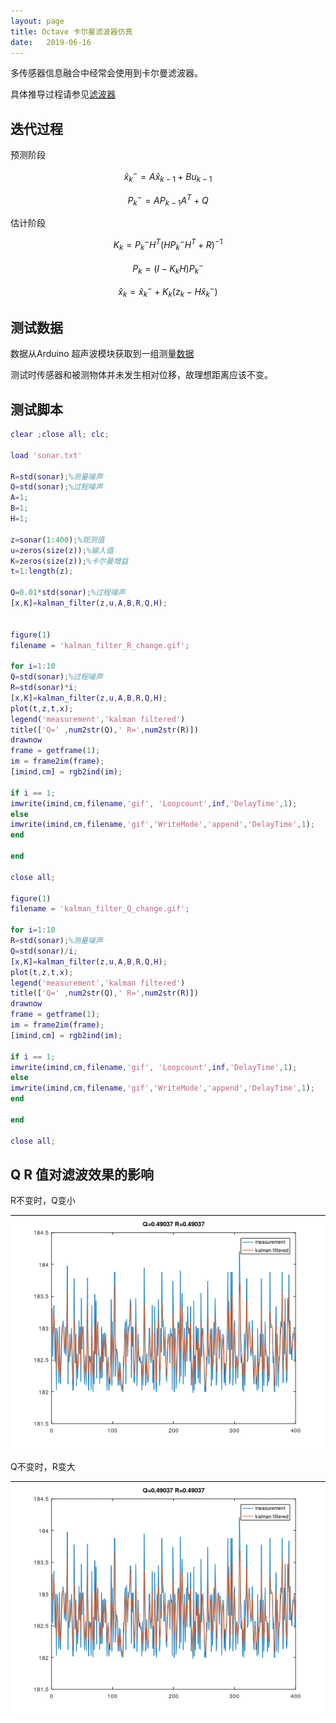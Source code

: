 ```yaml
---
layout: page
title: Octave 卡尔曼滤波器仿真
date:   2019-06-16
---
```


<!---
版本    日期    作者    描述
v1.0    2019.06.16  lous    文件创建
-->

多传感器信息融合中经常会使用到卡尔曼滤波器。

具体推导过程请参见[滤波器](../../controller/md/filter.md)

## 迭代过程

预测阶段

$$
\hat{x}_k^-=A\hat{x}_{k-1}+Bu_{k-1}
$$

$$
P_k^- = A P_{k-1} A^T + Q
$$

估计阶段

$$
K_k = P_k^- H^T (H P_k^- H^T + R)^{-1}
$$

$$
P_k = (I - K_kH)P_k^-
$$

$$
\hat{x}_k = \hat{x}_k^- + K_k (z_k - H \hat{x}_k^-)
$$

## 测试数据

数据从Arduino 超声波模块获取到一组测量[数据](../src/octave_kalman_filter/sonar.txt)

测试时传感器和被测物体并未发生相对位移，故理想距离应该不变。

## 测试脚本

```matlab
clear ;close all; clc;

load 'sonar.txt'

R=std(sonar);%测量噪声
Q=std(sonar);%过程噪声
A=1;
B=1;
H=1;

z=sonar(1:400);%观测值
u=zeros(size(z));%输入值
K=zeros(size(z));%卡尔曼增益
t=1:length(z);

Q=0.01*std(sonar);%过程噪声
[x,K]=kalman_filter(z,u,A,B,R,Q,H);


figure(1)
filename = 'kalman_filter_R_change.gif'; 

for i=1:10
Q=std(sonar);%过程噪声
R=std(sonar)*i;
[x,K]=kalman_filter(z,u,A,B,R,Q,H);
plot(t,z,t,x);
legend('measurement','kalman filtered')
title(['Q=' ,num2str(Q),' R=',num2str(R)])
drawnow
frame = getframe(1);
im = frame2im(frame);
[imind,cm] = rgb2ind(im);

if i == 1;
imwrite(imind,cm,filename,'gif', 'Loopcount',inf,'DelayTime',1);
else
imwrite(imind,cm,filename,'gif','WriteMode','append','DelayTime',1);
end

end

close all;

figure(1)
filename = 'kalman_filter_Q_change.gif'; 

for i=1:10
R=std(sonar);%测量噪声
Q=std(sonar)/i;
[x,K]=kalman_filter(z,u,A,B,R,Q,H);
plot(t,z,t,x);
legend('measurement','kalman filtered')
title(['Q=' ,num2str(Q),' R=',num2str(R)])
drawnow
frame = getframe(1);
im = frame2im(frame);
[imind,cm] = rgb2ind(im);

if i == 1;
imwrite(imind,cm,filename,'gif', 'Loopcount',inf,'DelayTime',1);
else
imwrite(imind,cm,filename,'gif','WriteMode','append','DelayTime',1);
end

end

close all;
```

## Q R 值对滤波效果的影响

R不变时，Q变小

![](../src/octave_kalman_filter/kalman_filter_Q_change.gif)


Q不变时，R变大

![](../src/octave_kalman_filter/kalman_filter_R_change.gif)



